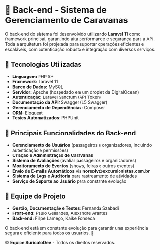 # 🚀 Back-end - Sistema de Gerenciamento de Caravanas  

O back-end do sistema foi desenvolvido utilizando **Laravel 11** como framework principal, garantindo alta performance e segurança para a API. Toda a arquitetura foi projetada para suportar operações eficientes e escaláveis, com autenticação robusta e integração com diversos serviços.  

## 🔧 Tecnologias Utilizadas  

- **Linguagem:** PHP 8+  
- **Framework:** Laravel 11  
- **Banco de Dados:** MySQL
- **Servidor:** Apache (hospedado em um droplet da DigitalOcean)  
- **Autenticação:** Laravel Sanctum (API Token)  
- **Documentação da API:** Swagger (L5 Swagger)  
- **Gerenciamento de Dependências:** Composer  
- **ORM:** Eloquent  
- **Testes Automatizados:** PHPUnit  

## 📌 Principais Funcionalidades do Back-end  

- **Gerenciamento de Usuários** (passageiros e organizadores, incluindo autenticação e permissões)  
- **Criação e Administração de Caravanas**  
- **Sistema de Avaliações** (avaliar passageiros e organizadores)  
- **Monitoramento de Eventos** (shows, feiras e outros eventos)  
- **Envio de E-mails Automáticos** via **noreply@excursionistas.com.br**
- **Sistema de Logs e Auditoria** para rastreamento de atividades
- **Serviço de Suporte ao Usuário** para constante evolução

## 👥 Equipe do Projeto  

- **Gestão, Documentação e Testes:** Fernanda Szabadi  
- **Front-end:** Paulo Geliandes, Alexandre Arantes  
- **Back-end:** Filipe Lamego, Kaike Fonseca  

O back-end está em constante evolução para garantir uma experiência segura e eficiente para todos os usuários. 🚀  

© **Equipe SuricatoDev** - Todos os direitos reservados. 
